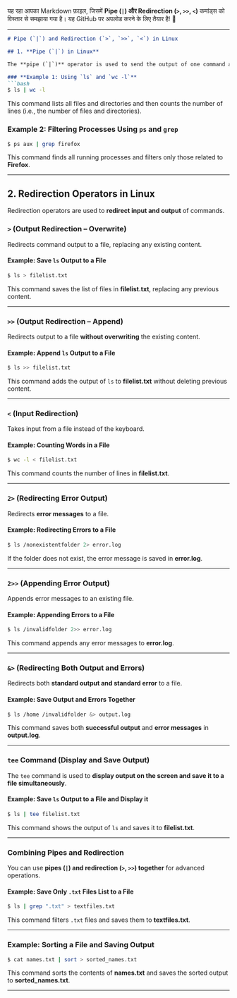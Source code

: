 यह रहा आपका Markdown फ़ाइल, जिसमें **Pipe (`|`) और Redirection (`>`, `>>`, `<`)** कमांड्स को विस्तार से समझाया गया है। यह GitHub पर अपलोड करने के लिए तैयार है! 🚀  

---

```md
# Pipe (`|`) and Redirection (`>`, `>>`, `<`) in Linux

## 1. **Pipe (`|`) in Linux**

The **pipe (`|`)** operator is used to send the output of one command as input to another command. It helps in chaining multiple commands together.

### **Example 1: Using `ls` and `wc -l`**
```bash
$ ls | wc -l
```
This command lists all files and directories and then counts the number of lines (i.e., the number of files and directories).

### **Example 2: Filtering Processes Using `ps` and `grep`**
```bash
$ ps aux | grep firefox
```
This command finds all running processes and filters only those related to **Firefox**.

---

## 2. **Redirection Operators in Linux**

Redirection operators are used to **redirect input and output** of commands.

### **`>` (Output Redirection – Overwrite)**
Redirects command output to a file, replacing any existing content.

#### **Example: Save `ls` Output to a File**
```bash
$ ls > filelist.txt
```
This command saves the list of files in **filelist.txt**, replacing any previous content.

---

### **`>>` (Output Redirection – Append)**
Redirects output to a file **without overwriting** the existing content.

#### **Example: Append `ls` Output to a File**
```bash
$ ls >> filelist.txt
```
This command adds the output of `ls` to **filelist.txt** without deleting previous content.

---

### **`<` (Input Redirection)**
Takes input from a file instead of the keyboard.

#### **Example: Counting Words in a File**
```bash
$ wc -l < filelist.txt
```
This command counts the number of lines in **filelist.txt**.

---

### **`2>` (Redirecting Error Output)**
Redirects **error messages** to a file.

#### **Example: Redirecting Errors to a File**
```bash
$ ls /nonexistentfolder 2> error.log
```
If the folder does not exist, the error message is saved in **error.log**.

---

### **`2>>` (Appending Error Output)**
Appends error messages to an existing file.

#### **Example: Appending Errors to a File**
```bash
$ ls /invalidfolder 2>> error.log
```
This command appends any error messages to **error.log**.

---

### **`&>` (Redirecting Both Output and Errors)**
Redirects both **standard output and standard error** to a file.

#### **Example: Save Output and Errors Together**
```bash
$ ls /home /invalidfolder &> output.log
```
This command saves both **successful output** and **error messages** in **output.log**.

---

### **`tee` Command (Display and Save Output)**
The `tee` command is used to **display output on the screen and save it to a file simultaneously**.

#### **Example: Save `ls` Output to a File and Display it**
```bash
$ ls | tee filelist.txt
```
This command shows the output of `ls` and saves it to **filelist.txt**.

---

### **Combining Pipes and Redirection**
You can use **pipes (`|`) and redirection (`>`, `>>`) together** for advanced operations.

#### **Example: Save Only `.txt` Files List to a File**
```bash
$ ls | grep ".txt" > textfiles.txt
```
This command filters `.txt` files and saves them to **textfiles.txt**.

---

### **Example: Sorting a File and Saving Output**
```bash
$ cat names.txt | sort > sorted_names.txt
```
This command sorts the contents of **names.txt** and saves the sorted output to **sorted_names.txt**.

---

